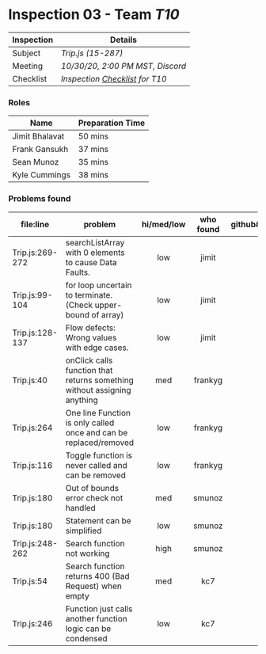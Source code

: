 # Inspection 03 - Team *T10* 
 
| Inspection | Details |
| ----- | ----- |
| Subject | *Trip.js (15-287)* |
| Meeting | *10/30/20, 2:00 PM MST, Discord* |
| Checklist | *Inspection [Checklist](https://github.com/csucs314f20/t10/blob/master/reports/checklist.md) for T10* |

### Roles

| Name | Preparation Time |
| ---- | ---- |
| Jimit Bhalavat | 50 mins |
| Frank Gansukh | 37 mins |
| Sean Munoz | 35 mins |
| Kyle Cummings | 38 mins |

### Problems found

| file:line | problem | hi/med/low | who found | github#  |
| --- | --- | :---: | :---: | --- |
| Trip.js:269-272 | searchListArray with 0 elements to cause Data Faults. | low | jimit | |
| Trip.js:99-104 | for loop uncertain to terminate. (Check upper-bound of array) | low | jimit | |
| Trip.js:128-137 | Flow defects: Wrong values with edge cases. | low | jimit | |
| Trip.js:40 | onClick calls function that returns something without assigning anything | med | frankyg | |
| Trip.js:264 | One line Function is only called once and can be replaced/removed | low | frankyg | |
| Trip.js:116 | Toggle function is never called and can be removed | low | frankyg | |
| Trip.js:180 | Out of bounds error check not handled | med | smunoz | |
| Trip.js:180 | Statement can be simplified | low | smunoz | |
| Trip.js:248-262 | Search function not working | high | smunoz | |
| Trip.js:54 | Search function returns 400 (Bad Request) when empty | med | kc7 | |
| Trip.js:246 | Function just calls another function logic can be condensed | low | kc7 | |
